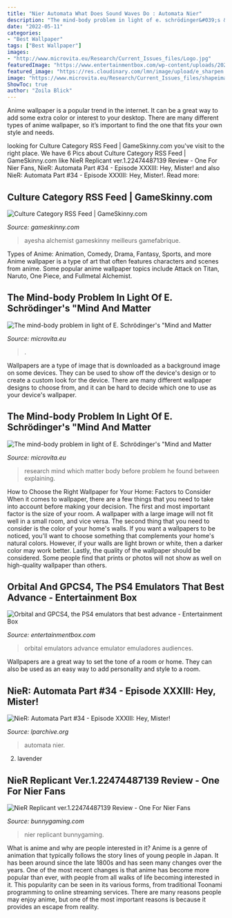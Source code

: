 ```yaml
---
title: "Nier Automata What Does Sound Waves Do : Automata Nier"
description: "The mind-body problem in light of e. schrödinger&#039;s &quot;mind and matter"
date: "2022-05-11"
categories:
- "Best Wallpaper"
tags: ["Best Wallpaper"]
images:
- "http://www.microvita.eu/Research/Current_Issues_files/Logo.jpg"
featuredImage: "https://www.entertainmentbox.com/wp-content/uploads/2020/03/Orbital-and-GPCS4-the-PS4-emulators-that-best-advance.png"
featured_image: "https://res.cloudinary.com/lmn/image/upload/e_sharpen:100/f_auto,fl_lossy,q_auto/v1/gameskinnyc/a/t/e/atelier-ayesha-best-games-2020-aecfe.jpg"
image: "https://www.microvita.eu/Research/Current_Issues_files/shapeimage_3.png"
ShowToc: true
author: "Zoila Blick"
---
```



Anime wallpaper is a popular trend in the internet. It can be a great way to add some extra color or interest to your desktop. There are many different types of anime wallpaper, so it’s important to find the one that fits your own style and needs.

	

		
looking for Culture Category RSS Feed | GameSkinny.com you've visit to the right place. We have 6 Pics about Culture Category RSS Feed | GameSkinny.com like NieR Replicant ver.1.22474487139 Review - One For Nier Fans, NieR: Automata Part #34 - Episode XXXIII: Hey, Mister! and also NieR: Automata Part #34 - Episode XXXIII: Hey, Mister!. Read more:
		
    
## Culture Category RSS Feed | GameSkinny.com

<img loading=lazy src="https://res.cloudinary.com/lmn/image/upload/e_sharpen:100/f_auto,fl_lossy,q_auto/v1/gameskinnyc/a/t/e/atelier-ayesha-best-games-2020-aecfe.jpg" onerror="this.onerror=null;this.src='https://tse1.mm.bing.net/th?id=OIP.CnCRYyzwDVLsoCiTmS83fwHaEK&amp;pid=15.1';" alt="Culture Category RSS Feed | GameSkinny.com">

_Source: gameskinny.com_

>ayesha alchemist gameskinny meilleurs gamefabrique. 

	

Types of Anime: Animation, Comedy, Drama, Fantasy, Sports, and more
Anime wallpaper is a type of art that often features characters and scenes from anime. Some popular anime wallpaper topics include Attack on Titan, Naruto, One Piece, and Fullmetal Alchemist.

    
## The Mind-body Problem In Light Of E. Schrödinger&#039;s &quot;Mind And Matter

<img loading=lazy src="https://www.microvita.eu/Research/Current_Issues_files/shapeimage_3.png" onerror="this.onerror=null;this.src='https://tse1.mm.bing.net/th?id=OIP.MVeGlvp1BDvs8dxeFwt7agAAAA&amp;pid=15.1';" alt="The mind-body problem in light of E. Schrödinger&#039;s &quot;Mind and Matter">

_Source: microvita.eu_

>. 

	

Wallpapers are a type of image that is downloaded as a background image on some devices. They can be used to show off the device's design or to create a custom look for the device. There are many different wallpaper designs to choose from, and it can be hard to decide which one to use as your device's wallpaper.

    
## The Mind-body Problem In Light Of E. Schrödinger&#039;s &quot;Mind And Matter

<img loading=lazy src="http://www.microvita.eu/Research/Current_Issues_files/Logo.jpg" onerror="this.onerror=null;this.src='https://tse1.mm.bing.net/th?id=OIP.-rFUV13PJv0eZtv62n7q_QHaHW&amp;pid=15.1';" alt="The mind-body problem in light of E. Schrödinger&#039;s &quot;Mind and Matter">

_Source: microvita.eu_

>research mind which matter body before problem he found between explaining. 

	

How to Choose the Right Wallpaper for Your Home: Factors to Consider
When it comes to wallpaper, there are a few things that you need to take into account before making your decision. The first and most important factor is the size of your room. A wallpaper with a large image will not fit well in a small room, and vice versa. 
The second thing that you need to consider is the color of your home's walls. If you want a wallpapers to be noticed, you'll want to choose something that complements your home's natural colors. However, if your walls are light brown or white, then a darker color may work better. 
Lastly, the quality of the wallpaper should be considered. Some people find that prints or photos will not show as well on high-quality wallpaper than others.

    
## Orbital And GPCS4, The PS4 Emulators That Best Advance - Entertainment Box

<img loading=lazy src="https://www.entertainmentbox.com/wp-content/uploads/2020/03/Orbital-and-GPCS4-the-PS4-emulators-that-best-advance.png" onerror="this.onerror=null;this.src='https://tse2.mm.bing.net/th?id=OIP.5s9pqhsj6FVqDjxZ1x6rRQHaEQ&amp;pid=15.1';" alt="Orbital and GPCS4, the PS4 emulators that best advance - Entertainment Box">

_Source: entertainmentbox.com_

>orbital emulators advance emulator emuladores audiences. 

	

Wallpapers are a great way to set the tone of a room or home. They can also be used as an easy way to add personality and style to a room.

    
## NieR: Automata Part #34 - Episode XXXIII: Hey, Mister!

<img loading=lazy src="https://lparchive.org/NieR-Automata/Update 34/38-lostgirl_(44).jpg" onerror="this.onerror=null;this.src='https://tse2.mm.bing.net/th?id=OIP.YOaRPdh9C7ZU6cRVdM-EtgHaEK&amp;pid=15.1';" alt="NieR: Automata Part #34 - Episode XXXIII: Hey, Mister!">

_Source: lparchive.org_

>automata nier. 

	

2. lavender 

    
## NieR Replicant Ver.1.22474487139 Review - One For Nier Fans

<img loading=lazy src="https://i0.wp.com/bunnygaming.com/wp-content/uploads/2021/04/NieR-Replicant-ver_1_22474487139____20210421204734-scaled.jpg?w=2560&amp;ssl=1" onerror="this.onerror=null;this.src='https://tse4.mm.bing.net/th?id=OIP.VQ23LBPM0JyzqhIAfHVuOgHaEK&amp;pid=15.1';" alt="NieR Replicant ver.1.22474487139 Review - One For Nier Fans">

_Source: bunnygaming.com_

>nier replicant bunnygaming. 

	

What is anime and why are people interested in it?
Anime is a genre of animation that typically follows the story lines of young people in Japan. It has been around since the late 1800s and has seen many changes over the years. One of the most recent changes is that anime has become more popular than ever, with people from all walks of life becoming interested in it. This popularity can be seen in its various forms, from traditional Toonami programming to online streaming services. There are many reasons people may enjoy anime, but one of the most important reasons is because it provides an escape from reality.

